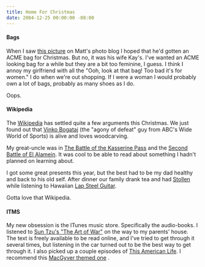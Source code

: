 ```yaml
---
title: Home For Christmas
date: 2004-12-25 00:00:00 -08:00
---
```


<h4>Bags</h4>
<p>
When I saw <a href="http://www.flickr.com/photos/mathowie/2524216/">this picture</a> on Matt's photo blog I hoped that he'd gotten an ACME bag for Christmas. But no, it was his wife Kay's. I've wanted an ACME looking bag for a while but they are a bit too feminine, I guess.  I think I annoy my girlfriend with all the "Ooh, look at that bag! Too bad it's for women." I do when we're out shopping. If I were a woman I would probably own a lot of bags, probably as many shoes as I do.
</p>
<p>
Oops.
</p>
<h4>Wikipedia</h4>
<p>
The <a href="http://en.wikipedia.org/">Wikipedia</a> has settled quite a few arguments this Christmas. We just found out that <a href="http://en.wikipedia.org/wiki/Vinko_Bogataj">Vinko Bogataj</a> (the "agony of defeat" guy from ABC's Wide World of Sports) is alive and loves woodcarving.
</p>
<p>
My great-uncle was in <a href="http://en.wikipedia.org/wiki/Battle_of_the_Kasserine_Pass">The Battle of the Kasserine Pass</a> and the <a href="http://en.wikipedia.org/wiki/El_Alamein">Second Battle of El Alamein</a>. It was cool to be able to read about something I hadn't planned on learning about.
</p>
<p>
I got some great presents this year, but the best had to be my dad healthy and back to his old self. After dinner our family drank tea and had <a href="http://en.wikipedia.org/wiki/Stollen">Stollen</a> while listening to Hawaiian <a href="http://en.wikipedia.org/wiki/Lap_steel_guitar">Lap Steel Guitar</a>.
</p>
<p>
Gotta love that Wikipedia.
</p>
<h4>ITMS</h4>
<p>
My new obsession is the ITunes music store. Specifically the audio-books. I listened to <a href="http://www.kimsoft.com/polwar.htm">Sun Tzu's "The Art of War"</a> on the way to my parents' house. The text is freely available to be read online, and I've tried to get through it several times, but listening in the car turned out to be the best way to get through it. I also picked up a couple episodes of <a href="http://phobos.apple.com/WebObjects/MZStore.woa/wa/viewArtist?artistId=2093320">This American Life</a>. I recommend this <a href="http://phobos.apple.com/WebObjects/MZStore.woa/wa/viewAlbum?playlistId=2838079">MacGyver themed one</a> .
</p>

